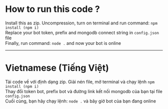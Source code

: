 # How to run this code ?
Install this as zip. Uncompression, turn on terminal and run command: `npm install (npm i)` <br>
Replace your bot token, prefix and mongodb connect string in `config.json` file <br>
Finally, run command: `node .` and now your bot is online

<hr>

# Vietnamese (Tiếng Việt)
Tải code về với định dạng zip. Giải nén file, mở terminal và chạy lệnh `npm install (npm i)` <br>
Thay đổi token bot, prefix bot và đường link kết nối mongodb của bạn tại file `config.json` <br>
Cuối cùng, bạn hãy chạy lệnh: `node .` và bây giờ bot của bạn đang online
